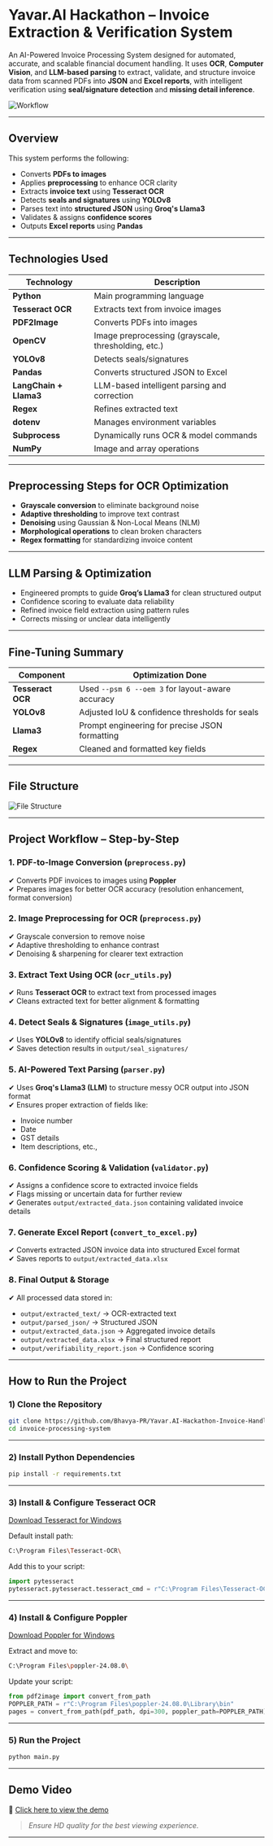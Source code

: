 # Yavar.AI Hackathon – Invoice Extraction & Verification System

An AI-Powered Invoice Processing System designed for automated, accurate, and scalable financial document handling. It uses **OCR**, **Computer Vision**, and **LLM-based parsing** to extract, validate, and structure invoice data from scanned PDFs into **JSON** and **Excel reports**, with intelligent verification using **seal/signature detection** and **missing detail inference**.

![Workflow](workflow.jpg)

---

## Overview

This system performs the following:
- Converts **PDFs to images**
- Applies **preprocessing** to enhance OCR clarity
- Extracts **invoice text** using **Tesseract OCR**
- Detects **seals and signatures** using **YOLOv8**
- Parses text into **structured JSON** using **Groq's Llama3**
- Validates & assigns **confidence scores**
- Outputs **Excel reports** using **Pandas**

---

## Technologies Used

| Technology                 | Description                                           |
|----------------------------|-------------------------------------------------------|
| **Python**                 | Main programming language                             |
| **Tesseract OCR**          | Extracts text from invoice images                     |
| **PDF2Image**              | Converts PDFs into images                             |
| **OpenCV**                 | Image preprocessing (grayscale, thresholding, etc.)   |
| **YOLOv8**                 | Detects seals/signatures                              |
| **Pandas**                 | Converts structured JSON to Excel                     |
| **LangChain + Llama3**     | LLM-based intelligent parsing and correction          |
| **Regex**                  | Refines extracted text                                |
| **dotenv**                 | Manages environment variables                         |
| **Subprocess**             | Dynamically runs OCR & model commands                 |
| **NumPy**                  | Image and array operations                            |

---

## Preprocessing Steps for OCR Optimization

-  **Grayscale conversion** to eliminate background noise
-  **Adaptive thresholding** to improve text contrast
-  **Denoising** using Gaussian & Non-Local Means (NLM)
-  **Morphological operations** to clean broken characters
-  **Regex formatting** for standardizing invoice content

---

## LLM Parsing & Optimization

-  Engineered prompts to guide **Groq’s Llama3** for clean structured output
-  Confidence scoring to evaluate data reliability
-  Refined invoice field extraction using pattern rules
-  Corrects missing or unclear data intelligently

---

##  Fine-Tuning Summary

| Component         | Optimization Done                                  |
|------------------|-----------------------------------------------------|
| **Tesseract OCR**| Used `--psm 6 --oem 3` for layout-aware accuracy     |
| **YOLOv8**       | Adjusted IoU & confidence thresholds for seals      |
| **Llama3**       | Prompt engineering for precise JSON formatting      |
| **Regex**        | Cleaned and formatted key fields                    |

---

##  File Structure

![File Structure](file_structure.png)

---

##  Project Workflow – Step-by-Step

### 1️. PDF-to-Image Conversion (`preprocess.py`)
✔ Converts PDF invoices to images using **Poppler**  
✔ Prepares images for better OCR accuracy (resolution enhancement, format conversion)

### 2️. Image Preprocessing for OCR (`preprocess.py`)
✔ Grayscale conversion to remove noise  
✔ Adaptive thresholding to enhance contrast  
✔ Denoising & sharpening for clearer text extraction

### 3️. Extract Text Using OCR (`ocr_utils.py`)
✔ Runs **Tesseract OCR** to extract text from processed images  
✔ Cleans extracted text for better alignment & formatting

### 4️. Detect Seals & Signatures (`image_utils.py`)
✔ Uses **YOLOv8** to identify official seals/signatures  
✔ Saves detection results in `output/seal_signatures/`

### 5️. AI-Powered Text Parsing (`parser.py`)
✔ Uses **Groq's Llama3 (LLM)** to structure messy OCR output into JSON format  
✔ Ensures proper extraction of fields like:
- Invoice number
- Date
- GST details
- Item descriptions, etc.,

### 6️. Confidence Scoring & Validation (`validator.py`)
✔ Assigns a confidence score to extracted invoice fields  
✔ Flags missing or uncertain data for further review  
✔ Generates `output/extracted_data.json` containing validated invoice details

### 7️. Generate Excel Report (`convert_to_excel.py`)
✔ Converts extracted JSON invoice data into structured Excel format  
✔ Saves reports to `output/extracted_data.xlsx`

### 8️. Final Output & Storage
✔ All processed data stored in:
- `output/extracted_text/` → OCR-extracted text  
- `output/parsed_json/` → Structured JSON  
- `output/extracted_data.json` → Aggregated invoice details  
- `output/extracted_data.xlsx` → Final structured report  
- `output/verifiability_report.json` → Confidence scoring

---

##  How to Run the Project

### 1️) Clone the Repository

```bash
git clone https://github.com/Bhavya-PR/Yavar.AI-Hackathon-Invoice-Handler
cd invoice-processing-system
```

---

### 2️) Install Python Dependencies

```bash
pip install -r requirements.txt
```

---

### 3️) Install & Configure Tesseract OCR

 [Download Tesseract for Windows](https://github.com/tesseract-ocr/tesseract)

Default install path:
```bash
C:\Program Files\Tesseract-OCR\
```

Add this to your script:
```python
import pytesseract
pytesseract.pytesseract.tesseract_cmd = r"C:\Program Files\Tesseract-OCR\tesseract.exe"
```

---

### 4️) Install & Configure Poppler

 [Download Poppler for Windows](http://blog.alivate.com.au/poppler-windows/)

Extract and move to:
```bash
C:\Program Files\poppler-24.08.0\
```

Update your script:
```python
from pdf2image import convert_from_path
POPPLER_PATH = r"C:\Program Files\poppler-24.08.0\Library\bin"
pages = convert_from_path(pdf_path, dpi=300, poppler_path=POPPLER_PATH)
```

---

### 5️) Run the Project

```bash
python main.py
```

---

##  Demo Video

🔗 [Click here to view the demo](https://drive.google.com/drive/folders/11QP1McS6u0orVLN1PsFPv4WMIqK5LtCI?usp=sharing)

>  *Ensure HD quality for the best viewing experience.*

---
